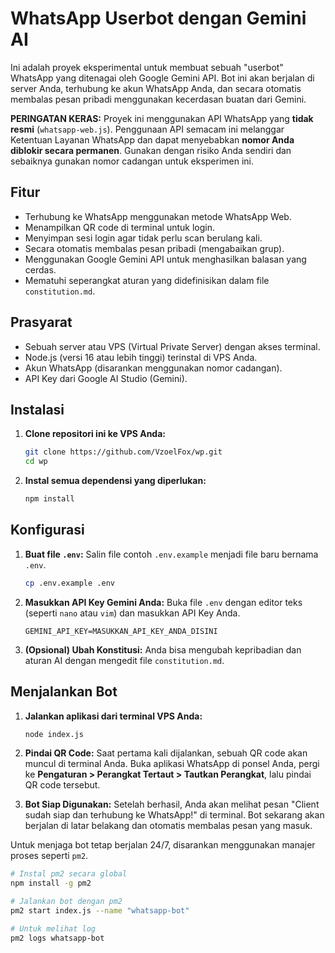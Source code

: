 # WhatsApp Userbot dengan Gemini AI

Ini adalah proyek eksperimental untuk membuat sebuah "userbot" WhatsApp yang ditenagai oleh Google Gemini API. Bot ini akan berjalan di server Anda, terhubung ke akun WhatsApp Anda, dan secara otomatis membalas pesan pribadi menggunakan kecerdasan buatan dari Gemini.

**PERINGATAN KERAS:** Proyek ini menggunakan API WhatsApp yang **tidak resmi** (`whatsapp-web.js`). Penggunaan API semacam ini melanggar Ketentuan Layanan WhatsApp dan dapat menyebabkan **nomor Anda diblokir secara permanen**. Gunakan dengan risiko Anda sendiri dan sebaiknya gunakan nomor cadangan untuk eksperimen ini.

## Fitur

-   Terhubung ke WhatsApp menggunakan metode WhatsApp Web.
-   Menampilkan QR code di terminal untuk login.
-   Menyimpan sesi login agar tidak perlu scan berulang kali.
-   Secara otomatis membalas pesan pribadi (mengabaikan grup).
-   Menggunakan Google Gemini API untuk menghasilkan balasan yang cerdas.
-   Mematuhi seperangkat aturan yang didefinisikan dalam file `constitution.md`.

## Prasyarat

-   Sebuah server atau VPS (Virtual Private Server) dengan akses terminal.
-   Node.js (versi 16 atau lebih tinggi) terinstal di VPS Anda.
-   Akun WhatsApp (disarankan menggunakan nomor cadangan).
-   API Key dari Google AI Studio (Gemini).

## Instalasi

1.  **Clone repositori ini ke VPS Anda:**
    ```bash
    git clone https://github.com/VzoelFox/wp.git
    cd wp
    ```

2.  **Instal semua dependensi yang diperlukan:**
    ```bash
    npm install
    ```

## Konfigurasi

1.  **Buat file `.env`:**
    Salin file contoh `.env.example` menjadi file baru bernama `.env`.
    ```bash
    cp .env.example .env
    ```

2.  **Masukkan API Key Gemini Anda:**
    Buka file `.env` dengan editor teks (seperti `nano` atau `vim`) dan masukkan API Key Anda.
    ```
    GEMINI_API_KEY=MASUKKAN_API_KEY_ANDA_DISINI
    ```

3.  **(Opsional) Ubah Konstitusi:**
    Anda bisa mengubah kepribadian dan aturan AI dengan mengedit file `constitution.md`.

## Menjalankan Bot

1.  **Jalankan aplikasi dari terminal VPS Anda:**
    ```bash
    node index.js
    ```

2.  **Pindai QR Code:**
    Saat pertama kali dijalankan, sebuah QR code akan muncul di terminal Anda. Buka aplikasi WhatsApp di ponsel Anda, pergi ke **Pengaturan > Perangkat Tertaut > Tautkan Perangkat**, lalu pindai QR code tersebut.

3.  **Bot Siap Digunakan:**
    Setelah berhasil, Anda akan melihat pesan "Client sudah siap dan terhubung ke WhatsApp!" di terminal. Bot sekarang akan berjalan di latar belakang dan otomatis membalas pesan yang masuk.

Untuk menjaga bot tetap berjalan 24/7, disarankan menggunakan manajer proses seperti `pm2`.

```bash
# Instal pm2 secara global
npm install -g pm2

# Jalankan bot dengan pm2
pm2 start index.js --name "whatsapp-bot"

# Untuk melihat log
pm2 logs whatsapp-bot
```
